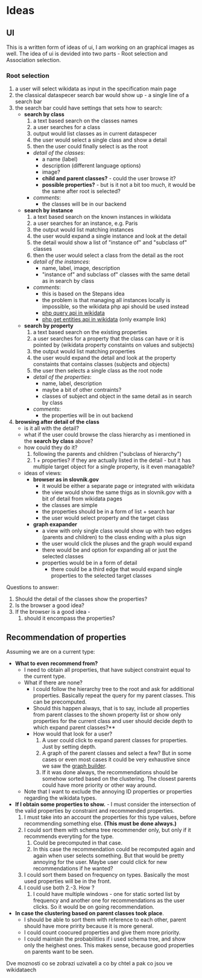 # Ideas


## UI

This is a written form of ideas of ui, I am working on an graphical images as well.
The idea of ui is devided into two parts - Root selection and Association selection.

### Root selection

  1. a user will select wikidata as input in the specification main page
  2. the classical dataspecer search bar would show up - a single line of a search bar
  3. the search bar could have settings that sets how to search: 
       - **search by class**
         1. a text based search on the classes names
         2. a user searches for a class 
         3. output would list classes as in current dataspecer
         4. the user would select a single class and show a detail
         5. then the user could finally select is as the root
         - *detail of the classes*:
           - a name (label)
           - description (different language options)
           - image?
           - **child and parent classes?** - could the user browse it?
           - **possible properties?** - but is it not a bit too much, it would be the same after root is selected?
         - *comments*:
           - the classes will be in our backend  
       - **search by instance**
         1. a text based search on the known instances in wikidata
         2. a user searches for an instance, e.g. Paris
         3. the output would list matching instances
         4. the user would expand a single instance and look at the detail
         5. the detail would show a list of "instance of" and "subclass of" classes
         6. then the user would select a class from the detail as the root
         - *detail of the instances*:
           - name, label, image, description
           - "instance of" and subclass of" classes with the same detail as in search by class 
         - *comments*:
           - this is based on the Stepans idea
           - the problem is that managing all instances locally is impossible, so the wikidata php api should be used instead  
           - [php query api in wikidata](https://www.wikidata.org/w/api.php?action=help&modules=query%2Bsearch)  
           - [php get entities api in wikidata](https://www.wikidata.org/w/api.php?action=wbsearchentities&format=json&language=en&type=item&search=Veronika%20Scheuerova) (only example link) 
       - **search by property**
         1. a text based search on the existing properties
         2. a user searches for a property that the class can have or it is pointed by (wikidata property constaints on values and subjects)
         3. the output would list matching properties
         4. the user would expand the detail and look at the property constaints that contains classes (subjects and objects)
         5. the user then selects a single class as the root node
         - *detail of the properties*:
           - name, label, description
           - maybe a bit of other contraints?
           - classes of subject and object in the same detail as in search by class
         - *comments*:
           - the properties will be in out backend 
  4. **browsing after detail of the class**
     - is it all with the detail?
     - what if the user could browse the class hierarchy as i mentioned in the **search by class** above?
     - how could they do it?
       1. following the parents and children ("subclass of hierarchy")
       2. 1 + properties? if they are actually listed in the detail - but it has multiple target object for a single property, is it even managable?
     - ideas of views:
       -  **browser as in slovnik.gov**
          - it would be either a separate page or integrated with wikidata
          - the view would show the same thigs as in slovnik.gov with a bit of detail from wikidata pages
          - the classes are simple
          - the properties should be in a form of list + search bar
          - the user would select property and the target class
       - **graph exapander**
         - a view with only single class would show up with two edges (parents and children) to the class ending with a plus sign
         - the user would click the pluses and the graph would expand
         - there would be and option for expanding all or just the selected classes
         - properties would be in a form of detail
           - there could be a third edge that would expand single properties to the selected target classes

Questions to answer:
  1. Should the detail of the classes show the properties? 
  2. Is the browser a good idea?
  3. If the browser is a good idea - 
     1. should it encompass the properties?


## Recommendation of properties

Assuming we are on a current type:

- **What to even recommend from?**
    - I need to obtain all properties, that have subject constraint equal to the current type.
    - What if there are none?
      - I could follow the hierarchy tree to the root and ask for additional properties. Basically repeat the query for my parent classes. This can be precomputed. 
      - Should this happen always, that is to say, include all properties from parent classes to the shown property list or show only properties for the current class and user should decide depth to which expand parent classes?**
      - How would that look for a user?
        1. A user could click to expand parent classes for properties. Just by setting depth.
        2. A graph of the parent classes and select a few? But in some cases or even most cases it could be very exhaustive since we saw the [graph builder](https://angryloki.github.io/wikidata-graph-builder/).
        3. If it was done always, the recommendations should be somehow sorted based on the clustering. The closest parents could have more priority or other way around. 
    - Note that I want to exclude the annoying ID properties or properties regarding the wikidata types.
- **If I obtain some properties to show.** - I must consider the intersection of the valid properties by constraint and recommended properties.
  1. I must take into an account the properties for this type values, before recommending something else. **(This must be done always.)**
  2. I could sort them with schema tree recommender only, but only if it recommends everyting for the type. 
     1. Could be precomputed in that case. 
     2. In this case the recommendation could be recomputed again and again when user selects something. But that would be pretty annoying for the user. Maybe user could click for new recommendations if he wanted? 
  3. I could sort them based on frequency on types. Basically the most used properties will be in the front.
  4. I could use both 2.-3. How ?
     1.  I could have multiple windows - one for static sorted list by frequency and another one for recommendations as the user clicks. So it would be on going recommendation. 
- **In case the clustering based on parent classes took place**.
  - I should be able to sort them with reference to each other, parent should have more pririty because it is more general. 
  - I could count coocured properties and give them more priority.
  - I could maintain the probabilities if i used schema tree, and show only the heighest ones. This makes sense, because good properties on parents want to be seen.

Dve moznosti co se zobrazi uzivateli a co by chtel a pak co jsou ve wikidataech